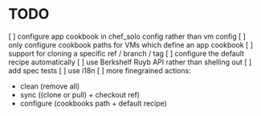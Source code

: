 
TODO
====

[ ] configure app cookbook in chef_solo config rather than vm config
[ ] only configure cookbook paths for VMs which define an app cookbook
[ ] support for cloning a specific ref / branch / tag
[ ] configure the default recipe automatically
[ ] use Berkshelf Ruyb API rather than shelling out 
[ ] add spec tests
[ ] use i18n
[ ] more finegrained actions:
  - clean (remove all)
  - sync ((clone or pull) + checkout ref)
  - configure (cookbooks path + default recipe)